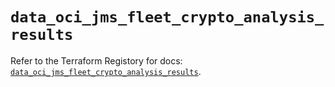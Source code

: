 # `data_oci_jms_fleet_crypto_analysis_results`

Refer to the Terraform Registory for docs: [`data_oci_jms_fleet_crypto_analysis_results`](https://registry.terraform.io/providers/oracle/oci/6.18.0/docs/data-sources/jms_fleet_crypto_analysis_results).
